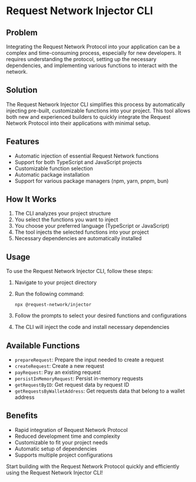 # Request Network Injector CLI

## Problem

Integrating the Request Network Protocol into your application can be a complex and time-consuming process, especially for new developers. It requires understanding the protocol, setting up the necessary dependencies, and implementing various functions to interact with the network.

## Solution

The Request Network Injector CLI simplifies this process by automatically injecting pre-built, customizable functions into your project. This tool allows both new and experienced builders to quickly integrate the Request Network Protocol into their applications with minimal setup.

## Features

- Automatic injection of essential Request Network functions
- Support for both TypeScript and JavaScript projects
- Customizable function selection
- Automatic package installation
- Support for various package managers (npm, yarn, pnpm, bun)

## How It Works

1. The CLI analyzes your project structure
2. You select the functions you want to inject
3. You choose your preferred language (TypeScript or JavaScript)
4. The tool injects the selected functions into your project
5. Necessary dependencies are automatically installed

## Usage

To use the Request Network Injector CLI, follow these steps:

1. Navigate to your project directory
2. Run the following command:

   ```
   npx @request-network/injector
   ```

3. Follow the prompts to select your desired functions and configurations
4. The CLI will inject the code and install necessary dependencies

## Available Functions

- `prepareRequest`: Prepare the input needed to create a request
- `createRequest`: Create a new request
- `payRequest`: Pay an existing request
- `persistInMemoryRequest`: Persist in-memory requests
- `getRequestByID`: Get request data by request ID
- `getRequestsByWalletAddress`: Get requests data that belong to a wallet address

## Benefits

- Rapid integration of Request Network Protocol
- Reduced development time and complexity
- Customizable to fit your project needs
- Automatic setup of dependencies
- Supports multiple project configurations

Start building with the Request Network Protocol quickly and efficiently using the Request Network Injector CLI!
